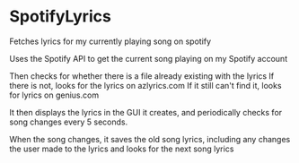 # SpotifyLyrics
Fetches lyrics for my currently playing song on spotify

Uses the Spotify API to get the current song playing on my Spotify account

Then checks for whether there is a file already existing with the lyrics
If there is not, looks for the lyrics on azlyrics.com
If it still can't find it, looks for lyrics on genius.com

It then displays the lyrics in the GUI it creates, and periodically checks for song changes every 5 seconds.

When the song changes, it saves the old song lyrics, including any changes the user made to the lyrics and looks for the next song lyrics
